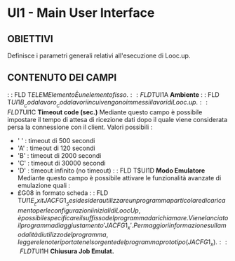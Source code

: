 # UI1 - Main User Interface
## OBIETTIVI
Definisce i parametri generali relativi all'esecuzione di Looc.up.
## CONTENUTO DEI CAMPI
 :  : FLD T$ELEM Elemento
È un elemento fisso.
 :  : FLD T$UI1A __Ambiente__
 :  : FLD T$UI1B __Coda lavoro__
Coda lavori in cui vengono immessi i lavori di Looc.up.
 :  : FLD T$UI1C __Timeout code (sec.)__
Mediante questo campo è possibile impostare il tempo di attesa di ricezione dati dopo il quale viene considerata
persa la connessione con il client.
Valori possibili : 
- ' ' :  timeout di 500 secondi
- 'A' :  timeout di 120 secondi
- 'B' :  timeout di 2000 secondi
- 'C' :  timeout di 30000 secondi
- 'D' :  timeout infinito (no timeout)
 :  : FLD T$UI1D __Modo Emulatore__
Mediante questo campo è possibile attivare le funzionalità avanzate di emulazione quali : 
- £G08 in formato scheda
 :  : FLD T$UI1E __Exit JACFG1__
Se si desidera utilizzare un programma particolare di caricamento per le configurazioni iniziali
di LoocUp,è possibile specificare il suffisso del programma da richiamare.
Viene lanciato il programma di aggiustamento 'JACFG1_x'. Per maggiori informazione sulla modalità
di utilizzo del programma,leggere le note riportate nel sorgente del programma prototipo (JACFG1_x).
 :  : FLD T$UI1H __Chiusura Job Emulat.__
